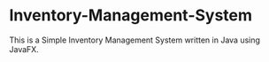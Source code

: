 # Inventory-Management-System

This is a Simple Inventory Management System written in Java using JavaFX. 
